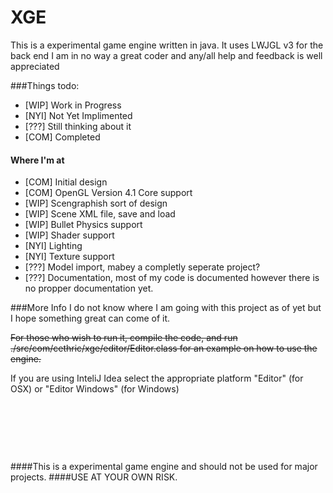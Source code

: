 # XGE
This is a experimental game engine written in java.
It uses LWJGL v3 for the back end
I am in no way a great coder and any/all help and feedback is well appreciated

###Things todo:
* [WIP] Work in Progress
* [NYI] Not Yet Implimented
* [???] Still thinking about it
* [COM] Completed

#### Where I'm at
+ [COM] Initial design
+ [COM] OpenGL Version 4.1 Core support
+ [WIP] Scengraphish sort of design
+ [WIP] Scene XML file, save and load
+ [WIP] Bullet Physics support
+ [WIP] Shader support
+ [NYI] Lighting
+ [NYI] Texture support
+ [???] Model import, mabey a completly seperate project?
+ [???] Documentation, most of my code is documented however there is no propper documentation yet.

###More Info
I do not know where I am going with this project as of yet but I hope something great can come of it.

~~For those who wish to run it, compile the code, and run ./src/com/cethric/xge/editor/Editor.class for an example on how to use the engine.~~

If you are using InteliJ Idea select the appropriate platform "Editor" (for OSX) or "Editor Windows" (for Windows)
&nbsp;

&nbsp;

&nbsp;

&nbsp;

####This is a experimental game engine and should not be used for major projects.
####USE AT YOUR OWN RISK.
